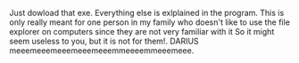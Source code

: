 Just dowload that exe. Everything else is exlplained in the program. This is only really meant for one person in my family who doesn't like to use the file explorer on computers since they are not very familiar with it
So it might seem useless to you, but it is not for them!. DARIUS meeemeeemeeemeeemeeemmeeeemmeeemeee.
